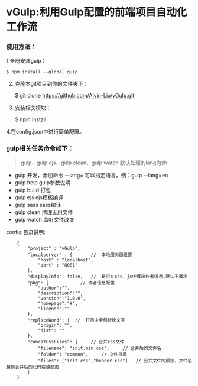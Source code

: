 # vGulp:利用Gulp配置的前端项目自动化工作流


### 使用方法：

1.全局安装gulp： 

	$ npm install --global gulp 

2. 克隆本git项目到你的文件夹下：

	$ git clone https://github.com/Alvin-Liu/vGulp.git

3. 安装相关模块：

	$ npm install

4.在config.json中进行简单配置。

### gulp相关任务命令如下： 

> gulp、gulp ejs、gulp clean、gulp watch 默认处理的lang为zh

- gulp          开发，添加命令 --lang= 可以指定语言，例：gulp --lang=en
- gulp help     gulp参数说明
- gulp build    打包
- gulp ejs      ejs模板编译
- gulp sass     sass编译
- gulp clean    清理无用文件
- gulp watch    监听文件改变

config 目录说明:

```
	{
	    "project" : "vGulp",     
	    "localserver" : {       //  本地服务器设置
	        "host" : "localhost",
	        "port" : "8081"
	    },
	    "displayInfo": false,   //  是否在css，js中展示作者信息,默认不展示
	    "pkg": {            // 作者信息配置
	        "author":"",
	        "description":"",
	        "version":"1.0.0",
	        "homepage":"#",
	        "license":""
	    },              
	    "replaceWord": {  //  打包中全局替换文字
	        "origin": "",
	        "dist": ""
	    },
	    "concatCssFiles": {     // 合并css文件
	        "filename": "init.min.css",     // 合并后的文件名
	        "folder": "common",     // 文件目录
	        "files": ["init.css","header.css"]   // 合并文件的顺序，文件名越前合并后的代码在越前面
	    }    
	}
```